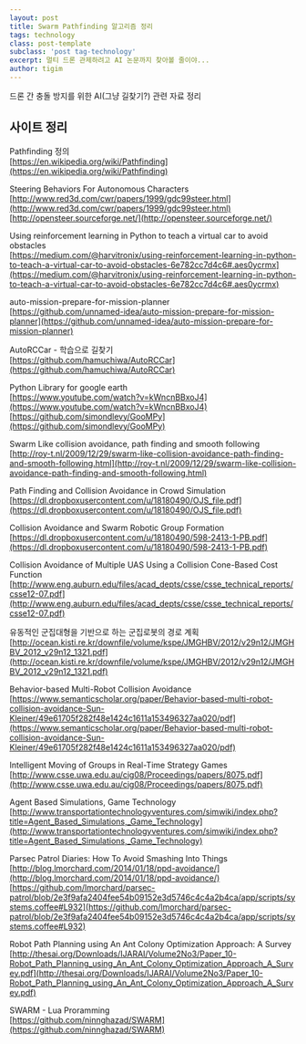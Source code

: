 ```yaml
--- 
layout: post  
title: Swarm Pathfinding 알고리즘 정리 
tags: technology  
class: post-template
subclass: 'post tag-technology'  
excerpt: 멀티 드론 관제하려고 AI 논문까지 찾아볼 줄이야...   
author: tigim
---  
```


드론 간 충돌 방지를 위한 AI(그냥 길찾기?) 관련 자료 정리   
  

## 사이트 정리         

Pathfinding 정의   
[https://en.wikipedia.org/wiki/Pathfinding](https://en.wikipedia.org/wiki/Pathfinding)  
  
Steering Behaviors For Autonomous Characters  
[http://www.red3d.com/cwr/papers/1999/gdc99steer.html](http://www.red3d.com/cwr/papers/1999/gdc99steer.html)
[http://opensteer.sourceforge.net/](http://opensteer.sourceforge.net/)  

Using reinforcement learning in Python to teach a virtual car to avoid obstacles  
[https://medium.com/@harvitronix/using-reinforcement-learning-in-python-to-teach-a-virtual-car-to-avoid-obstacles-6e782cc7d4c6#.aes0ycrmx](https://medium.com/@harvitronix/using-reinforcement-learning-in-python-to-teach-a-virtual-car-to-avoid-obstacles-6e782cc7d4c6#.aes0ycrmx)


auto-mission-prepare-for-mission-planner  
[https://github.com/unnamed-idea/auto-mission-prepare-for-mission-planner](https://github.com/unnamed-idea/auto-mission-prepare-for-mission-planner)  

AutoRCCar - 학습으로 길찾기  
[https://github.com/hamuchiwa/AutoRCCar](https://github.com/hamuchiwa/AutoRCCar)  

Python Library for google earth   
[https://www.youtube.com/watch?v=kWncnBBxoJ4](https://www.youtube.com/watch?v=kWncnBBxoJ4)
[https://github.com/simondlevy/GooMPy](https://github.com/simondlevy/GooMPy)  

Swarm Like collision avoidance, path finding and smooth following  
[http://roy-t.nl/2009/12/29/swarm-like-collision-avoidance-path-finding-and-smooth-following.html](http://roy-t.nl/2009/12/29/swarm-like-collision-avoidance-path-finding-and-smooth-following.html)  

Path Finding and Collision Avoidance in Crowd Simulation  
[https://dl.dropboxusercontent.com/u/18180490/OJS_file.pdf](https://dl.dropboxusercontent.com/u/18180490/OJS_file.pdf)  

Collision Avoidance and Swarm Robotic Group Formation 
[https://dl.dropboxusercontent.com/u/18180490/598-2413-1-PB.pdf](https://dl.dropboxusercontent.com/u/18180490/598-2413-1-PB.pdf)  
  
Collision Avoidance of Multiple UAS Using a
Collision Cone-Based Cost Function  
[http://www.eng.auburn.edu/files/acad_depts/csse/csse_technical_reports/csse12-07.pdf](http://www.eng.auburn.edu/files/acad_depts/csse/csse_technical_reports/csse12-07.pdf)  

유동적인 군집대형을 기반으로 하는 군집로봇의 경로 계획  
[http://ocean.kisti.re.kr/downfile/volume/kspe/JMGHBV/2012/v29n12/JMGHBV_2012_v29n12_1321.pdf](http://ocean.kisti.re.kr/downfile/volume/kspe/JMGHBV/2012/v29n12/JMGHBV_2012_v29n12_1321.pdf)  

Behavior-based Multi-Robot Collision Avoidance  
[https://www.semanticscholar.org/paper/Behavior-based-multi-robot-collision-avoidance-Sun-Kleiner/49e61705f282f48e1424c1611a153496327aa020/pdf](https://www.semanticscholar.org/paper/Behavior-based-multi-robot-collision-avoidance-Sun-Kleiner/49e61705f282f48e1424c1611a153496327aa020/pdf)  
  
Intelligent Moving of Groups in Real-Time Strategy Games  
[http://www.csse.uwa.edu.au/cig08/Proceedings/papers/8075.pdf](http://www.csse.uwa.edu.au/cig08/Proceedings/papers/8075.pdf)  
  
Agent Based Simulations, Game Technology  
[http://www.transportationtechnologyventures.com/simwiki/index.php?title=Agent_Based_Simulations,_Game_Technology](http://www.transportationtechnologyventures.com/simwiki/index.php?title=Agent_Based_Simulations,_Game_Technology)  

Parsec Patrol Diaries: How To Avoid Smashing Into Things  
[http://blog.lmorchard.com/2014/01/18/ppd-avoidance/](http://blog.lmorchard.com/2014/01/18/ppd-avoidance/)
[https://github.com/lmorchard/parsec-patrol/blob/2e3f9afa2404fee54b09152e3d5746c4c4a2b4ca/app/scripts/systems.coffee#L932](https://github.com/lmorchard/parsec-patrol/blob/2e3f9afa2404fee54b09152e3d5746c4c4a2b4ca/app/scripts/systems.coffee#L932)  
  
Robot Path Planning using An Ant Colony Optimization Approach: A Survey  
[http://thesai.org/Downloads/IJARAI/Volume2No3/Paper_10-Robot_Path_Planning_using_An_Ant_Colony_Optimization_Approach_A_Survey.pdf](http://thesai.org/Downloads/IJARAI/Volume2No3/Paper_10-Robot_Path_Planning_using_An_Ant_Colony_Optimization_Approach_A_Survey.pdf)  
  
SWARM - Lua Proramming  
[https://github.com/ninnghazad/SWARM](https://github.com/ninnghazad/SWARM)  
